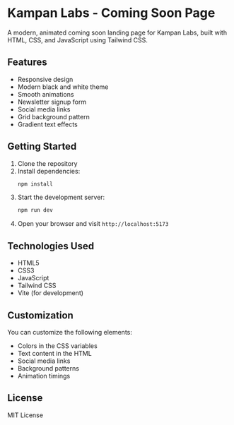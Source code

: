 # Kampan Labs - Coming Soon Page

A modern, animated coming soon landing page for Kampan Labs, built with HTML, CSS, and JavaScript using Tailwind CSS.

## Features

- Responsive design
- Modern black and white theme
- Smooth animations
- Newsletter signup form
- Social media links
- Grid background pattern
- Gradient text effects

## Getting Started

1. Clone the repository
2. Install dependencies:
   ```bash
   npm install
   ```
3. Start the development server:
   ```bash
   npm run dev
   ```
4. Open your browser and visit `http://localhost:5173`

## Technologies Used

- HTML5
- CSS3
- JavaScript
- Tailwind CSS
- Vite (for development)

## Customization

You can customize the following elements:

- Colors in the CSS variables
- Text content in the HTML
- Social media links
- Background patterns
- Animation timings

## License

MIT License 